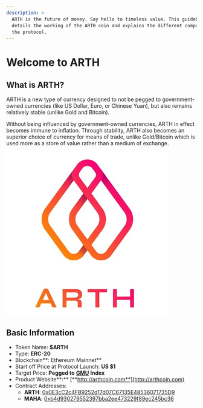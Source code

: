 ```yaml
---
description: >-
  ARTH is the future of money. Say hello to timeless value. This guidebook
  details the working of the ARTH coin and explains the different components in
  the protocol.
---
```


# Welcome to ARTH

## What is ARTH?

ARTH is a new type of currency designed to not be pegged to government-owned currencies \(like US Dollar, Euro, or Chinese Yuan\), but also remains relatively stable \(unlike Gold and Bitcoin\).

Without being influenced by government-owned currencies, ARTH in effect becomes immune to inflation. Through stability, ARTH also becomes an superior choice of currency for means of trade, unlike Gold/Bitcoin which is used more as a store of value rather than a medium of exchange.

![ARTH. Purchase. Power. ](.gitbook/assets/mahadao-asset-10%20%282%29.jpg)

## ️Basic Information

* Token Name: **$ARTH**
* Type: **ERC-20**
* Blockchain**: Ethereum Mainnet**
* Start off Price at Protocol Launch: **US $1**
* Target Price: **Pegged to** [**GMU**](arth-201/what-is-the-global-measurement-uni-gmu.md) **Index**
* Product Website**:**  [**http://arthcoin.com**](http://arthcoin.com)
* Contract Addresses:
  * **ARTH**: [0x0E3cC2c4FB9252d17d07C67135E48536071735D9](https://etherscan.io/token/0x0E3cC2c4FB9252d17d07C67135E48536071735D9)
  * **MAHA**: [0xb4d930279552397bba2ee473229f89ec245bc36](https://etherscan.io/token/0xb4d930279552397bba2ee473229f89ec245bc365)


